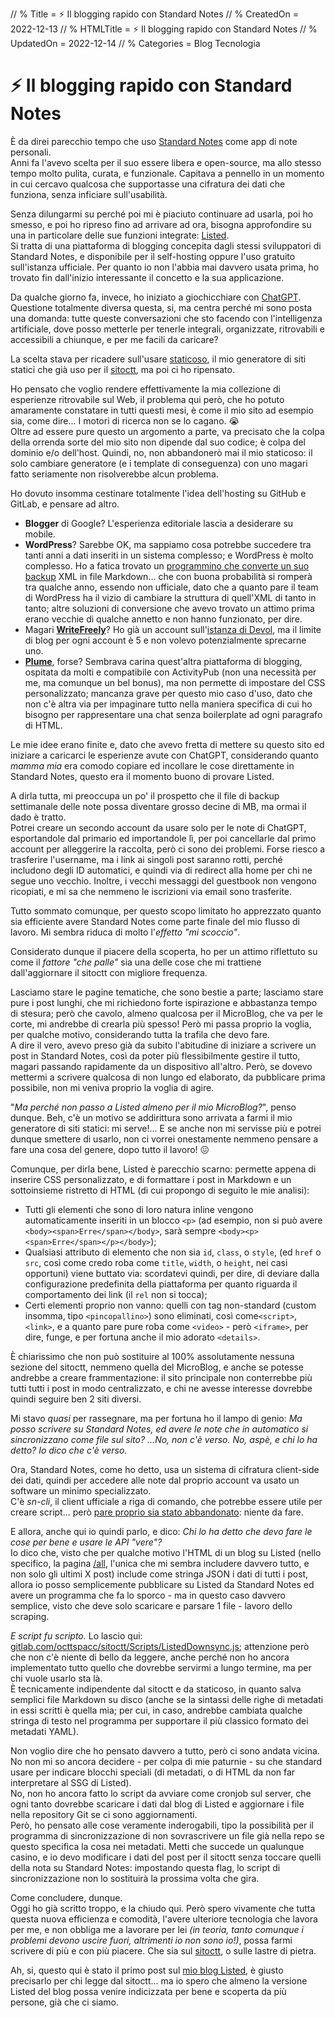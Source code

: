 // % Title = ⚡️ Il blogging rapido con Standard Notes
// % CreatedOn = 2022-12-13
// % HTMLTitle = <span class="twa twa-⚡️"><span>⚡️</span></span> Il blogging rapido con Standard Notes
// % UpdatedOn = 2022-12-14
// % Categories = Blog Tecnologia

# ⚡️ Il blogging rapido con Standard Notes

<p>È da direi parecchio tempo che uso <a href="https://standardnotes.com" rel="noopener nofollow" target="_blank">Standard Notes</a> come app di note personali.<br>
Anni fa l'avevo scelta per il suo essere libera e open-source, ma allo stesso tempo molto pulita, curata, e funzionale. Capitava a pennello in un momento in cui cercavo qualcosa che supportasse una cifratura dei dati che funziona, senza inficiare sull'usabilità.</p>

<p>Senza dilungarmi su perché poi mi è piaciuto continuare ad usarla, poi ho smesso, e poi ho ripreso fino ad arrivare ad ora, bisogna approfondire su una in particolare delle sue funzioni integrate: <a href="https://listed.to">Listed</a>.<br>
Si tratta di una piattaforma di blogging concepita dagli stessi sviluppatori di Standard Notes, e disponibile per il self-hosting oppure l'uso gratuito sull'istanza ufficiale. Per quanto io non l'abbia mai davvero usata prima, ho trovato fin dall'inizio interessante il concetto e la sua applicazione.</p>

<p>Da qualche giorno fa, invece, ho iniziato a giochicchiare con <a href="https://listed.to/@ChatGPT_Experiences">ChatGPT</a>. Questione totalmente diversa questa, si, ma centra perché mi sono posta una domanda: tutte queste conversazioni che sto facendo con l'intelligenza artificiale, dove posso metterle per tenerle integrali, organizzate, ritrovabili e accessibili a chiunque, e per me facili da caricare?</p>

<p>La scelta stava per ricadere sull'usare <a href="https://gitlab.com/octtspacc/staticoso" rel="noopener nofollow" target="_blank">staticoso</a>, il mio generatore di siti statici che già uso per il <a href="https://sitoctt.octt.eu.org" rel="noopener nofollow" target="_blank">sitoctt</a>, ma poi ci ho ripensato.</p>

<p>Ho pensato che voglio rendere effettivamente la mia collezione di esperienze ritrovabile sul Web, il problema qui però, che ho potuto amaramente constatare in tutti questi mesi, è come il mio sito ad esempio sia, come dire... I motori di ricerca non se lo cagano. 😭<br>
Oltre ad essere pure questo un argomento a parte, va precisato che la colpa della orrenda sorte del mio sito non dipende dal suo codice; è colpa del dominio e/o dell'host. Quindi, no, non abbandonerò mai il mio staticoso: il solo cambiare generatore (e i template di conseguenza) con uno magari fatto seriamente non risolverebbe alcun problema.</p>

<p>Ho dovuto insomma cestinare totalmente l'idea dell'hosting su GitHub e GitLab, e pensare ad altro.</p>

<ul>
<li><strong>Blogger</strong> di Google? L'esperienza editoriale lascia a desiderare su mobile.</li>
<li><strong>WordPress</strong>? Sarebbe OK, ma sappiamo cosa potrebbe succedere tra tanti anni a dati inseriti in un sistema complesso; e WordPress è molto complesso. Ho a fatica trovato un <a href="https://github.com/lonekorean/wordpress-export-to-markdown" rel="noopener nofollow" target="_blank">programmino che converte un suo backup</a> XML in file Markdown... che con buona probabilità si romperà tra qualche anno, essendo non ufficiale, dato che a quanto pare il team di WordPress ha il vizio di cambiare la struttura di quell'XML di tanto in tanto; altre soluzioni di conversione che avevo trovato un attimo prima erano vecchie di qualche annetto e non hanno funzionato, per dire.</li>
<li>Magari <strong><a href="https://writefreely.org" rel="noopener nofollow" target="_blank">WriteFreely</a></strong>? Ho già un account sull'<a href="https://noblogo.org" rel="noopener nofollow" target="_blank">istanza di Devol</a>, ma il limite di blog per ogni account è 5 e non volevo potenzialmente sprecarne uno.</li>
<li><strong><a href="https://joinplu.me" rel="noopener nofollow" target="_blank">Plume</a></strong>, forse? Sembrava carina quest'altra piattaforma di blogging, ospitata da molti e compatibile con ActivityPub (non una necessità per me, ma comunque un bel bonus), ma non permette di impostare del CSS personalizzato; mancanza grave per questo mio caso d'uso, dato che non c'è altra via per impaginare tutto nella maniera specifica di cui ho bisogno per rappresentare una chat senza boilerplate ad ogni paragrafo di HTML.</li>
</ul>

<p>Le mie idee erano finite e, dato che avevo fretta di mettere su questo sito ed iniziare a caricarci le esperienze avute con ChatGPT, considerando quanto <em>mamma mia</em> era comodo copiare ed incollare le cose direttamente in Standard Notes, questo era il momento buono di provare Listed.</p>

<p>A dirla tutta, mi preoccupa un po' il prospetto che il file di backup settimanale delle note possa diventare grosso decine di MB, ma ormai il dado è tratto.<br>
Potrei creare un secondo account da usare solo per le note di ChatGPT, esportandole dal primario ed importandole lì, per poi cancellarle dal primo account per alleggerire la raccolta, però ci sono dei problemi. Forse riesco a trasferire l'username, ma i link ai singoli post saranno rotti, perché includono degli ID automatici, e quindi via di redirect alla home per chi ne segue uno vecchio. Inoltre, i vecchi messaggi del guestbook non vengono ricopiati, e mi sa che nemmeno le iscrizioni via email sono trasferite.</p>



<p>Tutto sommato comunque, per questo scopo limitato ho apprezzato quanto sia efficiente avere Standard Notes come parte finale del mio flusso di lavoro. Mi sembra riduca di molto l'<em>effetto "mi scoccio"</em>.</p>

<p>Considerato dunque il piacere della scoperta, ho per un attimo riflettuto su come il <em>fattore "che palle"</em> sia una delle cose che mi trattiene dall'aggiornare il sitoctt con migliore frequenza.</p>

<p>Lasciamo stare le pagine tematiche, che sono bestie a parte; lasciamo stare pure i post lunghi, che mi richiedono forte ispirazione e abbastanza tempo di stesura; però che cavolo, almeno qualcosa per il MicroBlog, che va per le corte, mi andrebbe di crearla più spesso! Però mi passa proprio la voglia, per qualche motivo, considerando tutta la trafila che devo fare.<br>
A dire il vero, avevo preso già da subito l'abitudine di iniziare a scrivere un post in Standard Notes, così da poter più flessibilmente gestire il tutto, magari passando rapidamente da un dispositivo all'altro. Però, se dovevo mettermi a scrivere qualcosa di non lungo ed elaborato, da pubblicare prima possibile, non mi veniva proprio la voglia di agire.</p>

<p>"<em>Ma perché non passo a Listed almeno per il mio MicroBlog?</em>", penso dunque. Beh, c'è un motivo se addirittura sono arrivata a farmi il mio generatore di siti statici: mi serve!... E se anche non mi servisse più e potrei dunque smettere di usarlo, non ci vorrei onestamente nemmeno pensare a fare una cosa del genere, dopo tutto il lavoro! 😖</p>

<p>Comunque, per dirla bene, Listed è parecchio scarno: permette appena di inserire CSS personalizzato, e di formattare i post in Markdown e un sottoinsieme ristretto di HTML (di cui propongo di seguito le mie analisi):</p>

<ul>
<li>Tutti gli elementi che sono di loro natura inline vengono automaticamente inseriti in un blocco <code class="prettyprint">&lt;p&gt;</code> (ad esempio, non si può avere <code class="prettyprint">&lt;body&gt;&lt;span&gt;Erre&lt;/span&gt;&lt;/body&gt;</code>, sarà sempre <code class="prettyprint">&lt;body&gt;&lt;p&gt;&lt;span&gt;Erre&lt;/span&gt;&lt;/p&gt;&lt;/body&gt;</code>);</li>
<li>Qualsiasi attributo di elemento che non sia <code class="prettyprint">id</code>, <code class="prettyprint">class</code>, o <code class="prettyprint">style</code>, (ed <code class="prettyprint">href</code> o <code class="prettyprint">src</code>, così come credo roba come <code class="prettyprint">title</code>, <code class="prettyprint">width</code>, o <code class="prettyprint">height</code>, nei casi opportuni) viene buttato via: scordatevi quindi, per dire, di deviare dalla configurazione predefinita della piattaforma per quanto riguarda il comportamento dei link (il <code class="prettyprint">rel</code> non si tocca);</li>
<li>Certi elementi proprio non vanno: quelli con tag non-standard (custom insomma, tipo <code class="prettyprint">&lt;pincopallino&gt;</code>) sono eliminati, così come<code class="prettyprint">&lt;script&gt;</code>, <code class="prettyprint">&lt;link&gt;</code>, e a quanto pare pure roba come <code class="prettyprint">&lt;video&gt;</code> - però <code class="prettyprint">&lt;iframe&gt;</code>, per dire, funge, e per fortuna anche il mio adorato <code class="prettyprint">&lt;details&gt;</code>.</li>
</ul>

<p>È chiarissimo che non può sostituire al 100% assolutamente nessuna sezione del sitoctt, nemmeno quella del MicroBlog, e anche se potesse andrebbe a creare frammentazione: il sito principale non conterrebbe più tutti tutti i post in modo centralizzato, e chi ne avesse interesse dovrebbe quindi seguire ben 2 siti diversi.</p>

<p>Mi stavo <em>quasi</em> per rassegnare, ma per fortuna ho il lampo di genio: <em>Ma posso scrivere su Standard Notes, ed avere le note che in automatico si sincronizzano come file sul sito? ...No, non c'è verso. No, aspè, e chi lo ha detto? Io dico che c'è verso.</em></p>

<p>Ora, Standard Notes, come ho detto, usa un sistema di cifratura client-side dei dati, quindi per accedere alle note dal proprio account va usato un software un minimo specializzato.<br>
C'è <em>sn-cli</em>, il client ufficiale a riga di comando, che potrebbe essere utile per creare script... però <a href="https://github.com/jonhadfield/sn-cli/issues/33" rel="noopener nofollow" target="_blank">pare proprio sia stato abbandonato</a>: niente da fare.</p>

<p>E allora, anche qui io quindi parlo, e dico: <em>Chi lo ha detto che devo fare le cose per bene e usare le API "vere"?</em><br>
Io dico che, visto che per qualche motivo l'HTML di un blog su Listed (nello specifico, la pagina <a href="https://listed.to/@u8/all">/all</a>, l'unica che mi sembra includere davvero tutto, e non solo gli ultimi X post) include come stringa JSON i dati di tutti i post, allora io posso semplicemente pubblicare su Listed da Standard Notes ed avere un programma che fa lo sporco - ma in questo caso davvero semplice, visto che deve solo scaricare e parsare 1 file - lavoro dello scraping.</p>

<p><em>E script fu scripto.</em> Lo lascio qui: <a href="https://gitlab.com/octtspacc/sitoctt/-/blob/main/Scripts/ListedDownsync.js" rel="noopener nofollow" target="_blank">gitlab.com/octtspacc/sitoctt/Scripts/ListedDownsync.js</a>; attenzione però che non c'è niente di bello da leggere, anche perché non ho ancora implementato tutto quello che dovrebbe servirmi a lungo termine, ma per chi vuole usarlo sta là.<br>
È tecnicamente indipendente dal sitoctt e da staticoso, in quanto salva semplici file Markdown su disco (anche se la sintassi delle righe di metadati in essi scritti è quella mia; per cui, in caso, andrebbe cambiata qualche stringa di testo nel programma per supportare il più classico formato dei metadati YAML).</p>

<p>Non voglio dire che ho pensato davvero a tutto, però ci sono andata vicina.<br>
No non mi so ancora decidere - per colpa di mie paturnie - su che standard usare per indicare blocchi speciali (di metadati, o di HTML da non far interpretare al SSG di Listed).<br>
No, non ho ancora fatto lo script da avviare come cronjob sul server, che ogni tanto dovrebbe scaricare i dati dal blog di Listed e aggiornare i file nella repository Git se ci sono aggiornamenti.<br>
Però, ho pensato alle cose veramente inderogabili, tipo la possibilità per il programma di sincronizzazione di non sovrascrivere un file già nella repo se questo specifica la cosa nei metadati. Metti che succede un qualunque casino, e io devo modificare i dati del post per il sitoctt senza toccare quelli della nota su Standard Notes: impostando questa flag, lo script di sincronizzazione non lo sostituirà la prossima volta che gira.</p>

<p>Come concludere, dunque.<br>
Oggi ho già scritto troppo, e la chiudo qui. Però spero vivamente che tutta questa nuova efficienza e comodità, l'avere ulteriore tecnologia che lavora per me, e non obbliga me a lavorare per lei <em>(in teoria, tanto comunque i problemi devono uscire fuori, altrimenti io non sono io!)</em>, possa farmi scrivere di più e con più piacere. Che sia sul <a href="https://sitoctt.octt.eu.org" rel="noopener nofollow" target="_blank">sitoctt</a>, o sulle lastre di pietra.</p>

<p>Ah, si, questo qui è stato il primo post sul <a href="https://listed.to/@u8">mio blog Listed</a>, è giusto precisarlo per chi legge dal sitoctt... ma io spero che almeno la versione Listed del blog possa venire indicizzata per bene e scoperta da più persone, già che ci siamo.</p>
